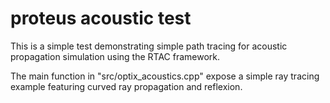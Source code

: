 # proteus acoustic test

This is a simple test demonstrating simple path tracing for acoustic propagation
simulation using the RTAC framework.

The main function in "src/optix_acoustics.cpp" expose a simple ray tracing
example featuring curved ray propagation and reflexion.

